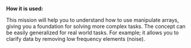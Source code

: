**How it is used:**

This mission will help you to understand how to use manipulate arrays,
giving you a foundation for solving more complex tasks.
The concept can be easily generalized for real world tasks. For example; 
it allows you to clarify data by removing low frequency elements (noise).
